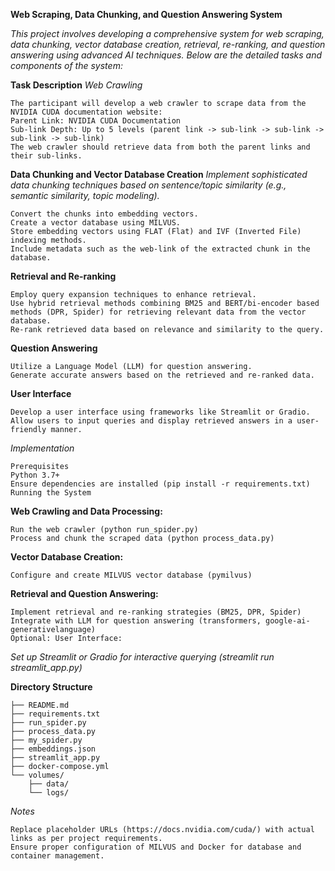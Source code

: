 **Web Scraping, Data Chunking, and Question Answering System**

*This project involves developing a comprehensive system for web scraping, data chunking, vector database creation, retrieval, re-ranking, and question answering using advanced AI techniques. Below are the detailed tasks and components of the system:*

**Task Description**
*Web Crawling*

    The participant will develop a web crawler to scrape data from the NVIDIA CUDA documentation website:
    Parent Link: NVIDIA CUDA Documentation
    Sub-link Depth: Up to 5 levels (parent link -> sub-link -> sub-link -> sub-link -> sub-link)
    The web crawler should retrieve data from both the parent links and their sub-links.

**Data Chunking and Vector Database Creation**
*Implement sophisticated data chunking techniques based on sentence/topic similarity (e.g., semantic similarity, topic modeling).*
 
    Convert the chunks into embedding vectors.
    Create a vector database using MILVUS.
    Store embedding vectors using FLAT (Flat) and IVF (Inverted File) indexing methods.
    Include metadata such as the web-link of the extracted chunk in the database.

**Retrieval and Re-ranking**

    Employ query expansion techniques to enhance retrieval.
    Use hybrid retrieval methods combining BM25 and BERT/bi-encoder based methods (DPR, Spider) for retrieving relevant data from the vector database.
    Re-rank retrieved data based on relevance and similarity to the query.

**Question Answering**

    Utilize a Language Model (LLM) for question answering.
    Generate accurate answers based on the retrieved and re-ranked data.

**User Interface**
    
    Develop a user interface using frameworks like Streamlit or Gradio.
    Allow users to input queries and display retrieved answers in a user-friendly manner.

*Implementation*

    Prerequisites
    Python 3.7+
    Ensure dependencies are installed (pip install -r requirements.txt)
    Running the System

**Web Crawling and Data Processing:**

    Run the web crawler (python run_spider.py)
    Process and chunk the scraped data (python process_data.py)

**Vector Database Creation:**

    Configure and create MILVUS vector database (pymilvus)

**Retrieval and Question Answering:**

    Implement retrieval and re-ranking strategies (BM25, DPR, Spider)
    Integrate with LLM for question answering (transformers, google-ai-generativelanguage)
    Optional: User Interface:

*Set up Streamlit or Gradio for interactive querying (streamlit run streamlit_app.py)*

**Directory Structure**

    ├── README.md
    ├── requirements.txt
    ├── run_spider.py
    ├── process_data.py
    ├── my_spider.py
    ├── embeddings.json
    ├── streamlit_app.py
    ├── docker-compose.yml
    └── volumes/
        ├── data/
        └── logs/
    
*Notes*

    Replace placeholder URLs (https://docs.nvidia.com/cuda/) with actual links as per project requirements.
    Ensure proper configuration of MILVUS and Docker for database and container management.
